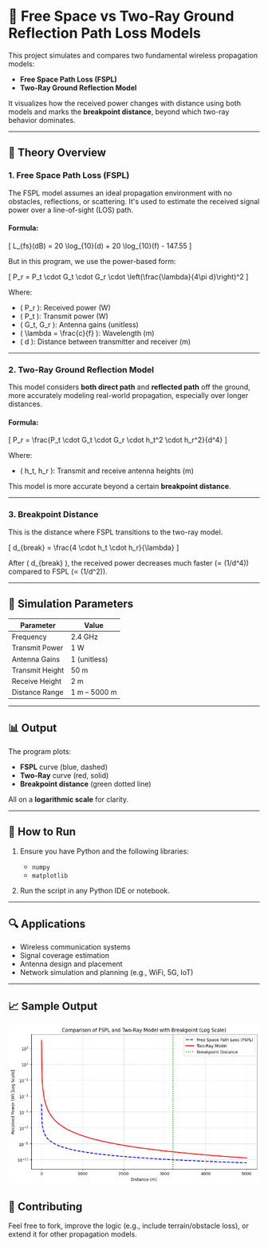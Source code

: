 # 📡 Free Space vs Two-Ray Ground Reflection Path Loss Models

This project simulates and compares two fundamental wireless propagation models:

- **Free Space Path Loss (FSPL)**
- **Two-Ray Ground Reflection Model**

It visualizes how the received power changes with distance using both models and marks the **breakpoint distance**, beyond which two-ray behavior dominates.

---

## 📘 Theory Overview

### 1. Free Space Path Loss (FSPL)

The FSPL model assumes an ideal propagation environment with no obstacles, reflections, or scattering. It's used to estimate the received signal power over a line-of-sight (LOS) path.

#### **Formula:**

\[
L_{fs}(dB) = 20 \log_{10}(d) + 20 \log_{10}(f) - 147.55
\]

But in this program, we use the power-based form:

\[
P_r = P_t \cdot G_t \cdot G_r \cdot \left(\frac{\lambda}{4\pi d}\right)^2
\]

Where:
- \( P_r \): Received power (W)
- \( P_t \): Transmit power (W)
- \( G_t, G_r \): Antenna gains (unitless)
- \( \lambda = \frac{c}{f} \): Wavelength (m)
- \( d \): Distance between transmitter and receiver (m)

---

### 2. Two-Ray Ground Reflection Model

This model considers **both direct path** and **reflected path** off the ground, more accurately modeling real-world propagation, especially over longer distances.

#### **Formula:**

\[
P_r = \frac{P_t \cdot G_t \cdot G_r \cdot h_t^2 \cdot h_r^2}{d^4}
\]

Where:
- \( h_t, h_r \): Transmit and receive antenna heights (m)

This model is more accurate beyond a certain **breakpoint distance**.

---

### 3. Breakpoint Distance

This is the distance where FSPL transitions to the two-ray model.

\[
d_{break} = \frac{4 \cdot h_t \cdot h_r}{\lambda}
\]

After \( d_{break} \), the received power decreases much faster (∝ \(1/d^4\)) compared to FSPL (∝ \(1/d^2\)).

---

## 🧮 Simulation Parameters

| Parameter        | Value      |
|------------------|------------|
| Frequency        | 2.4 GHz    |
| Transmit Power   | 1 W        |
| Antenna Gains    | 1 (unitless) |
| Transmit Height  | 50 m       |
| Receive Height   | 2 m        |
| Distance Range   | 1 m – 5000 m |

---

## 📊 Output

The program plots:
- **FSPL** curve (blue, dashed)
- **Two-Ray** curve (red, solid)
- **Breakpoint distance** (green dotted line)

All on a **logarithmic scale** for clarity.

---

## 📂 How to Run

1. Ensure you have Python and the following libraries:
   - `numpy`
   - `matplotlib`

2. Run the script in any Python IDE or notebook.

---

## 🔍 Applications

- Wireless communication systems
- Signal coverage estimation
- Antenna design and placement
- Network simulation and planning (e.g., WiFi, 5G, IoT)

---

## 📈 Sample Output

![FSPL vs Two-Ray Model](fspl.png)


## 🤝 Contributing

Feel free to fork, improve the logic (e.g., include terrain/obstacle loss), or extend it for other propagation models.


